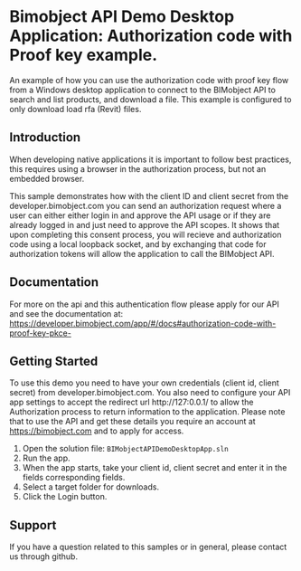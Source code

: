 Bimobject API Demo Desktop Application: Authorization code with Proof key example.
============

An example of how you can use the authorization code with proof key flow from a Windows
desktop application to connect to the BIMobject API to search and list products, and download a file.
This example is configured to only download load rfa (Revit) files.

Introduction
------------

When developing native applications it is important to follow best practices,
this requires using a browser in the authorization process, but not an embedded browser.

This sample demonstrates how with the client ID and client secret from the developer.bimobject.com you can 
send an authorization request where a user can either either login in and approve the API usage or if they are already
logged in and just need to approve the API scopes.
It shows that upon completing this consent process, you will recieve and authorization code using a local loopback
socket, and by exchanging that code for authorization tokens will allow the application to call the BIMobject API.


Documentation
--------------------
For more on the api and this authentication flow please apply for our API and see the documentation at:
https://developer.bimobject.com/app/#/docs#authorization-code-with-proof-key-pkce-


Getting Started
---------------
To use this demo you need to have your own credentials (client id, client secret) from developer.bimobject.com.
You also need to configure your API app settings to accept the redirect url http://127:0.0.1/ to allow the Authorization process 
to return information to the application. Please note that to use the API and get these details you require an account at
https://bimobject.com and to apply for access.

1. Open the solution file: `BIMobjectAPIDemoDesktopApp.sln`
2. Run the app.
3. When the app starts, take your client id, client secret and enter it in the fields corresponding fields.
4. Select a target folder for downloads.
5. Click the Login button.


Support
-------
If you have a question related to this samples or in general, please contact us through github.
